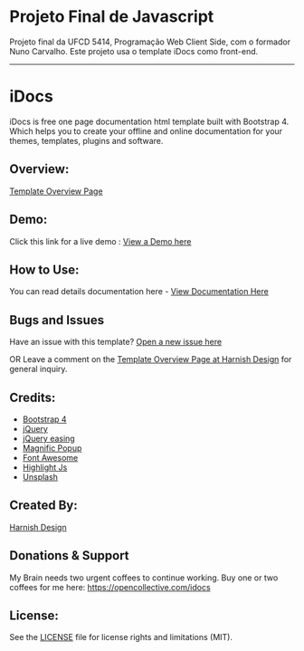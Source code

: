 # Projeto Final de Javascript
Projeto final da UFCD 5414, Programação Web Client Side, com o formador Nuno Carvalho.
Este projeto usa o template iDocs como front-end.

<hr/>

# iDocs
iDocs is free one page documentation html template built with Bootstrap 4. Which helps you to create your offline and online documentation for your themes, templates, plugins and software.

## Overview:
<a href="https://harnishdesign.net/idocs-free-one-page-documentation-html-template.html">Template Overview Page</a>

## Demo:
Click this link for a live demo : <a href="https://harnishdesign.net/demo/html/idocs/demos.html">View a Demo here</a>

## How to Use:
You can read details documentation here - <a href="https://harnishdesign.net/demo/html/idocs/help/">View Documentation Here</a>

## Bugs and Issues
Have an issue with this template? <a href="https://github.com/harnishdesign/iDocs/issues">Open a new issue here</a>

OR Leave a comment on the <a href="https://harnishdesign.net/idocs-free-one-page-documentation-html-template.html">Template Overview Page at Harnish Design</a> for general inquiry.

## Credits:
<ul>
<li><a href="https://getbootstrap.com/">Bootstrap 4</a></li>
<li><a href="http://www.jquery.com/">jQuery</a></li>
<li><a href="http://gsgd.co.uk/sandbox/jquery/easing/">jQuery easing</a></li>
<li><a href="http://dimsemenov.com/plugins/magnific-popup/">Magnific Popup</a></li>
<li><a href="https://fontawesome.com/">Font Awesome</a></li>
<li><a href="https://highlightjs.org/">Highlight Js</a></li>
<li><a href="https://unsplash.com/">Unsplash</a></li>
</ul>

## Created By:
<a href="https://www.harnishdesign.net/">Harnish Design</a>

## Donations & Support
My Brain needs two urgent coffees to continue working. Buy one or two coffees for me here: https://opencollective.com/idocs

## License:
See the <a href="https://github.com/harnishdesign/iDocs/blob/main/LICENSE">LICENSE</a> file for license rights and limitations (MIT).
